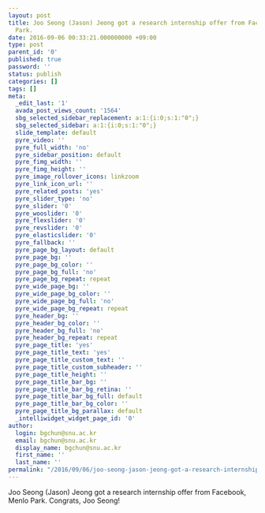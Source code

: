 ```yaml
---
layout: post
title: Joo Seong (Jason) Jeong got a research internship offer from Facebook, Menlo
  Park.
date: 2016-09-06 00:33:21.000000000 +09:00
type: post
parent_id: '0'
published: true
password: ''
status: publish
categories: []
tags: []
meta:
  _edit_last: '1'
  avada_post_views_count: '1564'
  sbg_selected_sidebar_replacement: a:1:{i:0;s:1:"0";}
  sbg_selected_sidebar: a:1:{i:0;s:1:"0";}
  slide_template: default
  pyre_video: ''
  pyre_full_width: 'no'
  pyre_sidebar_position: default
  pyre_fimg_width: ''
  pyre_fimg_height: ''
  pyre_image_rollover_icons: linkzoom
  pyre_link_icon_url: ''
  pyre_related_posts: 'yes'
  pyre_slider_type: 'no'
  pyre_slider: '0'
  pyre_wooslider: '0'
  pyre_flexslider: '0'
  pyre_revslider: '0'
  pyre_elasticslider: '0'
  pyre_fallback: ''
  pyre_page_bg_layout: default
  pyre_page_bg: ''
  pyre_page_bg_color: ''
  pyre_page_bg_full: 'no'
  pyre_page_bg_repeat: repeat
  pyre_wide_page_bg: ''
  pyre_wide_page_bg_color: ''
  pyre_wide_page_bg_full: 'no'
  pyre_wide_page_bg_repeat: repeat
  pyre_header_bg: ''
  pyre_header_bg_color: ''
  pyre_header_bg_full: 'no'
  pyre_header_bg_repeat: repeat
  pyre_page_title: 'yes'
  pyre_page_title_text: 'yes'
  pyre_page_title_custom_text: ''
  pyre_page_title_custom_subheader: ''
  pyre_page_title_height: ''
  pyre_page_title_bar_bg: ''
  pyre_page_title_bar_bg_retina: ''
  pyre_page_title_bar_bg_full: default
  pyre_page_title_bar_bg_color: ''
  pyre_page_title_bg_parallax: default
  _intelliwidget_widget_page_id: '0'
author:
  login: bgchun@snu.ac.kr
  email: bgchun@snu.ac.kr
  display_name: bgchun@snu.ac.kr
  first_name: ''
  last_name: ''
permalink: "/2016/09/06/joo-seong-jason-jeong-got-a-research-internship-offer-from-facebook-menlo-park/"
---
```

<p>Joo Seong (Jason) Jeong got a research internship offer from Facebook, Menlo Park. Congrats, Joo Seong!</p>
